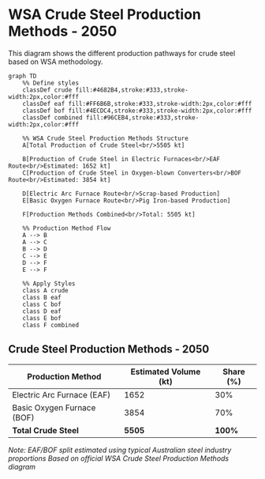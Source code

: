 # WSA Crude Steel Production Methods - 2050

This diagram shows the different production pathways for crude steel based on WSA methodology.

```mermaid
graph TD
    %% Define styles
    classDef crude fill:#4682B4,stroke:#333,stroke-width:2px,color:#fff
    classDef eaf fill:#FF6B6B,stroke:#333,stroke-width:2px,color:#fff
    classDef bof fill:#4ECDC4,stroke:#333,stroke-width:2px,color:#fff
    classDef combined fill:#96CEB4,stroke:#333,stroke-width:2px,color:#fff
    
    %% WSA Crude Steel Production Methods Structure
    A[Total Production of Crude Steel<br/>5505 kt]
    
    B[Production of Crude Steel in Electric Furnaces<br/>EAF Route<br/>Estimated: 1652 kt]
    C[Production of Crude Steel in Oxygen-blown Converters<br/>BOF Route<br/>Estimated: 3854 kt]
    
    D[Electric Arc Furnace Route<br/>Scrap-based Production]
    E[Basic Oxygen Furnace Route<br/>Pig Iron-based Production]
    
    F[Production Methods Combined<br/>Total: 5505 kt]
    
    %% Production Method Flow
    A --> B
    A --> C
    B --> D
    C --> E
    D --> F
    E --> F
    
    %% Apply Styles
    class A crude
    class B eaf
    class C bof
    class D eaf
    class E bof
    class F combined
```

## Crude Steel Production Methods - 2050

| Production Method | Estimated Volume (kt) | Share (%) |
|-------------------|----------------------|-----------|
| Electric Arc Furnace (EAF) | 1652 | 30% |
| Basic Oxygen Furnace (BOF) | 3854 | 70% |
| **Total Crude Steel** | **5505** | **100%** |

*Note: EAF/BOF split estimated using typical Australian steel industry proportions*
*Based on official WSA Crude Steel Production Methods diagram*

